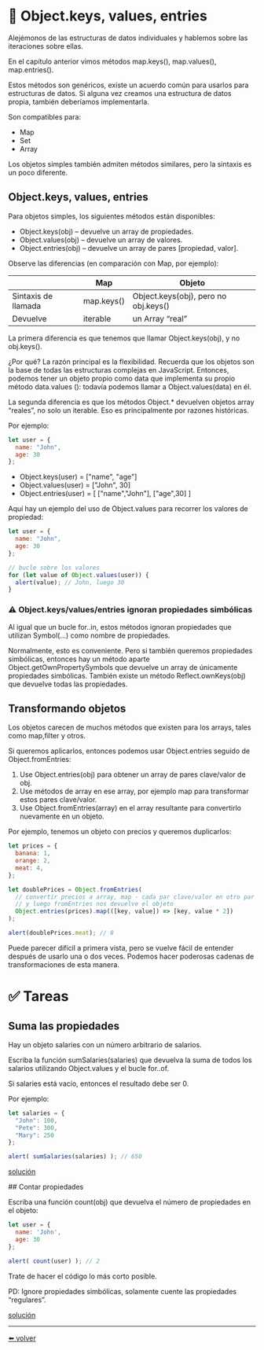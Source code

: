 # 📖 Object.keys, values, entries

Alejémonos de las estructuras de datos individuales y hablemos sobre las iteraciones sobre ellas.

En el capítulo anterior vimos métodos map.keys(), map.values(), map.entries().

Estos métodos son genéricos, existe un acuerdo común para usarlos para estructuras de datos. Si alguna vez creamos una estructura de datos propia, también deberíamos implementarla.

Son compatibles para:

* Map
* Set
* Array

Los objetos simples también admiten métodos similares, pero la sintaxis es un poco diferente.

## Object.keys, values, entries

Para objetos simples, los siguientes métodos están disponibles:

* Object.keys(obj) – devuelve un array de propiedades.
* Object.values(obj) – devuelve un array de valores.
* Object.entries(obj) – devuelve un array de pares [propiedad, valor].

Observe las diferencias (en comparación con Map, por ejemplo):

|                   | Map                | Objeto           |
|-------------------|--------------------|------------------|
|Sintaxis de llamada  |	map.keys()  |	Object.keys(obj), pero no obj.keys() |
|Devuelve |	iterable  |	un Array “real” |

La primera diferencia es que tenemos que llamar Object.keys(obj), y no obj.keys().

¿Por qué? La razón principal es la flexibilidad. Recuerda que los objetos son la base de todas las estructuras complejas en JavaScript. Entonces, podemos tener un objeto propio como data que implementa su propio método data.values (): todavía podemos llamar a Object.values(data) en él.

La segunda diferencia es que los métodos Object.* devuelven objetos array “reales”, no solo un iterable. Eso es principalmente por razones históricas.

Por ejemplo:

````js
let user = {
  name: "John",
  age: 30
};
````

* Object.keys(user) = ["name", "age"]
* Object.values(user) = ["John", 30]
* Object.entries(user) = [ ["name","John"], ["age",30] ]

Aquí hay un ejemplo del uso de Object.values para recorrer los valores de propiedad:

````js
let user = {
  name: "John",
  age: 30
};

// bucle sobre los valores
for (let value of Object.values(user)) {
  alert(value); // John, luego 30
}
````

### ⚠️ Object.keys/values/entries ignoran propiedades simbólicas
Al igual que un bucle for..in, estos métodos ignoran propiedades que utilizan Symbol(...) como nombre de propiedades.

Normalmente, esto es conveniente. Pero si también queremos propiedades simbólicas, entonces hay un método aparte Object.getOwnPropertySymbols que devuelve un array de únicamente propiedades simbólicas. También existe un método Reflect.ownKeys(obj) que devuelve todas las propiedades.

## Transformando objetos

Los objetos carecen de muchos métodos que existen para los arrays, tales como map,filter y otros.

Si queremos aplicarlos, entonces podemos usar Object.entries seguido de Object.fromEntries:

1. Use Object.entries(obj) para obtener un array de pares clave/valor de obj.
2. Use métodos de array en ese array, por ejemplo map para transformar estos pares clave/valor.
3. Use Object.fromEntries(array) en el array resultante para convertirlo nuevamente en un objeto.

Por ejemplo, tenemos un objeto con precios y queremos duplicarlos:

````js
let prices = {
  banana: 1,
  orange: 2,
  meat: 4,
};

let doublePrices = Object.fromEntries(
  // convertir precios a array, map - cada par clave/valor en otro par
  // y luego fromEntries nos devuelve el objeto
  Object.entries(prices).map(([key, value]) => [key, value * 2])
);

alert(doublePrices.meat); // 8
````

Puede parecer difícil a primera vista, pero se vuelve fácil de entender después de usarlo una o dos veces. Podemos hacer poderosas cadenas de transformaciones de esta manera.

# ✅ Tareas

## Suma las propiedades

Hay un objeto salaries con un número arbitrario de salarios.

Escriba la función sumSalaries(salaries) que devuelva la suma de todos los salarios utilizando Object.values y el bucle for..of.

Si salaries está vacío, entonces el resultado debe ser 0.

Por ejemplo:

````js
let salaries = {
  "John": 100,
  "Pete": 300,
  "Mary": 250
};

alert( sumSalaries(salaries) ); // 650
````

[solución]()

## Contar propiedades

Escriba una función count(obj) que devuelva el número de propiedades en el objeto:

````js
let user = {
  name: 'John',
  age: 30
};

alert( count(user) ); // 2
````

Trate de hacer el código lo más corto posible.

PD: Ignore propiedades simbólicas, solamente cuente las propiedades “regulares”.

[solución]()

---
[⬅️ volver](https://github.com/VictorHugoAguilar/javascript-interview-questions-explained/blob/main/theory/data-types/readme.md)

